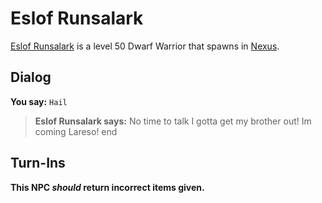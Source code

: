 # Eslof Runsalark



[Eslof Runsalark](/npc/150073) is a level 50 Dwarf Warrior that spawns in [Nexus](/zone/152).



## Dialog

**You say:** `Hail`



>**Eslof Runsalark says:** No time to talk I gotta get my brother out! Im coming Lareso!
end



## Turn-Ins



**This NPC *should* return incorrect items given.**





